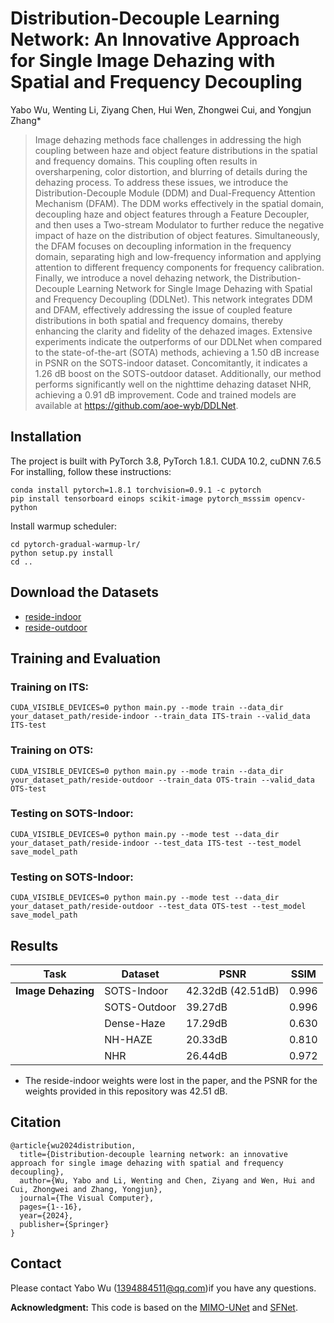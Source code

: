 # Distribution-Decouple Learning Network: An Innovative Approach for Single Image Dehazing with Spatial and Frequency Decoupling

Yabo Wu, Wenting Li, Ziyang Chen, Hui Wen, Zhongwei Cui, and Yongjun Zhang*

>Image dehazing methods face challenges in addressing the high coupling between haze and object feature distributions in the spatial and frequency domains. This coupling often results in oversharpening, color distortion, and blurring of details during the dehazing process. To address these issues, we introduce the Distribution-Decouple Module (DDM) and Dual-Frequency Attention Mechanism (DFAM). The DDM works effectively in the spatial domain, decoupling haze and object features through a Feature Decoupler, and then uses a Two-stream Modulator to further reduce the negative impact of haze on the distribution of object features. Simultaneously, the DFAM focuses on decoupling information in the frequency domain, separating high and low-frequency information and applying attention to different frequency components for frequency calibration. Finally, we introduce a novel dehazing network, the Distribution-Decouple Learning Network for Single Image Dehazing with Spatial and Frequency Decoupling (DDLNet). This network integrates DDM and DFAM, effectively addressing the issue of coupled feature distributions in both spatial and frequency domains, thereby enhancing the clarity and fidelity of the dehazed images. Extensive experiments indicate the outperforms of our DDLNet when compared to the state-of-the-art (SOTA) methods, achieving a 1.50 dB increase in PSNR on the SOTS-indoor dataset. Concomitantly, it indicates a 1.26 dB boost on the SOTS-outdoor dataset. Additionally, our method performs significantly well on the nighttime dehazing dataset NHR, achieving a 0.91 dB improvement. Code and trained models are available at https://github.com/aoe-wyb/DDLNet.

## Installation
The project is built with PyTorch 3.8, PyTorch 1.8.1. CUDA 10.2, cuDNN 7.6.5
For installing, follow these instructions:
~~~
conda install pytorch=1.8.1 torchvision=0.9.1 -c pytorch
pip install tensorboard einops scikit-image pytorch_msssim opencv-python
~~~
Install warmup scheduler:
~~~
cd pytorch-gradual-warmup-lr/
python setup.py install
cd ..
~~~
## Download the Datasets
- [reside-indoor](https://drive.google.com/drive/folders/1pbtfTp29j7Ip-mRzDpMpyopCfXd-ZJhC)
- [reside-outdoor](https://drive.google.com/drive/folders/1eL4Qs-WNj7PzsKwDRsgUEzmysdjkRs22)
## Training and Evaluation
### Training on ITS:
~~~
CUDA_VISIBLE_DEVICES=0 python main.py --mode train --data_dir your_dataset_path/reside-indoor --train_data ITS-train --valid_data ITS-test
~~~
### Training on OTS:
~~~
CUDA_VISIBLE_DEVICES=0 python main.py --mode train --data_dir your_dataset_path/reside-outdoor --train_data OTS-train --valid_data OTS-test
~~~
### Testing on SOTS-Indoor:
~~~
CUDA_VISIBLE_DEVICES=0 python main.py --mode test --data_dir your_dataset_path/reside-indoor --test_data ITS-test --test_model save_model_path
~~~
### Testing on SOTS-Indoor:
~~~
CUDA_VISIBLE_DEVICES=0 python main.py --mode test --data_dir your_dataset_path/reside-outdoor --test_data OTS-test --test_model save_model_path
~~~
## Results
|Task|Dataset|PSNR|SSIM|
|----|------|-----|----|
|**Image Dehazing**|SOTS-Indoor|42.32dB (42.51dB)|0.996|
||SOTS-Outdoor|39.27dB|0.996|
||Dense-Haze|17.29dB|0.630|
||NH-HAZE|20.33dB|0.810|
||NHR|26.44dB|0.972|

- The reside-indoor weights were lost in the paper, and the PSNR for the weights provided in this repository was 42.51 dB.

## Citation
~~~
@article{wu2024distribution,
  title={Distribution-decouple learning network: an innovative approach for single image dehazing with spatial and frequency decoupling},
  author={Wu, Yabo and Li, Wenting and Chen, Ziyang and Wen, Hui and Cui, Zhongwei and Zhang, Yongjun},
  journal={The Visual Computer},
  pages={1--16},
  year={2024},
  publisher={Springer}
}
~~~

## Contact
Please contact Yabo Wu (1394884511@qq.com)if you have any questions.

**Acknowledgment:** This code is based on the [MIMO-UNet](https://github.com/chosj95/MIMO-UNet/tree/main?tab=readme-ov-file#gpu-syncronization-issue-on-measuring-inference-time) and [SFNet](https://github.com/c-yn/SFNet).
